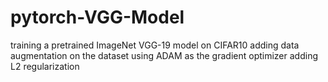 # pytorch-VGG-Model

training a pretrained ImageNet VGG-19 model on CIFAR10
adding data augmentation on the dataset
using ADAM as the gradient optimizer
adding L2 regularization 
